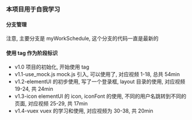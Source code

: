 ### 本项目用于自我学习

#### 分支管理

注意, 主要分支是 myWorkSchedule, 这个分支的代码一直是最新的

#### 使用 tag 作为阶段标识

- v1.0 项目的初始化, 开始使用 tag
- v1.1-use_mock.js mock.js 引入, 可以使用了, 对应视频 1-18, 总共 54min
- v1.2-elementUI 的初步使用, 写了一个登录框, layout 目录的使用, 对应视频 19-24, 共 24min
- v1.3-icon elementUI 的 icon, iconFont 的使用, 不同的用户名跳转到不同的页面, 对应视频 25-29, 共 17min
- v1.4-vuex vuex 的学习和使用, 对应视频为 30-38, 共 20min
